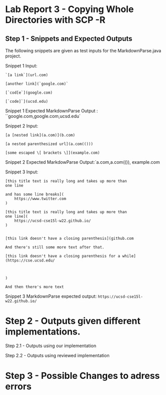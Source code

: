# Lab Report 3 - Copying Whole Directories with SCP -R

## Step 1 - Snippets and Expected Outputs

The following snippets are given as test inputs for the MarkdownParse.java project.

Snippet 1 Input:
```
`[a link`](url.com)

[another link](`google.com)`

[`cod[e`](google.com)

[`code]`](ucsd.edu)
```

Snippet 1 Expected MarkdownParse Output : ``google.com,google.com,ucsd.edu`

Snippet 2 Input:
```
[a [nested link](a.com)](b.com)

[a nested parenthesized url](a.com(()))

[some escaped \[ brackets \]](example.com)
```

Snippet 2 Expected MarkdowParse Output:`a.com,a.com(()), example.com

Snippet 3 Input: 
```
[this title text is really long and takes up more than 
one line

and has some line breaks](
    https://www.twitter.com
)

[this title text is really long and takes up more than 
one line](
    https://ucsd-cse15l-w22.github.io/
)


[this link doesn't have a closing parenthesis](github.com

And there's still some more text after that.

[this link doesn't have a closing parenthesis for a while](https://cse.ucsd.edu/



)

And then there's more text
```

Snippet 3 MarkdownParse expected output: `https://ucsd-cse15l-w22.github.io/`

# Step 2 - Outputs given different implementations.

Step 2.1 - Outputs using our implementation

Step 2.2 - Outputs using reviewed implementation

# Step 3 - Possible Changes to adress errors


